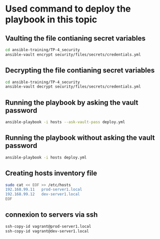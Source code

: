 # Used command to deploy the playbook in this topic

## Vaulting the file contianing secret variables
```bash
cd ansible-training/TP-4_security
ansible-vault encrypt security/files/secrets/credentials.yml
```

## Decrypting the file contianing secret variables
```bash
cd ansible-training/TP-4_security
ansible-vault decrypt security/files/secrets/credentials.yml
```

## Running the playbook by asking the vault password
```bash
ansible-playbook -i hosts --ask-vault-pass deploy.yml
```

## Running the playbook without asking the vault password
```bash
ansible-playbook -i hosts deploy.yml
```

## Creating hosts inventory file
```bash
sudo cat << EOF >> /etc/hosts
192.168.99.11   prod-server1.local
192.168.99.12   dev-server1.local
EOF
```

## connexion to servers via ssh
```bash
ssh-copy-id vagrant@prod-server1.local
ssh-copy-id vagrant@dev-server1.local
```
